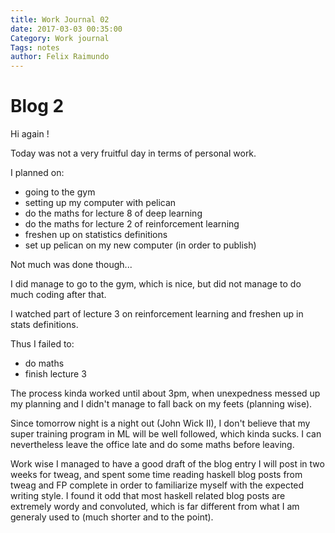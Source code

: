 ```yaml
---
title: Work Journal 02
date: 2017-03-03 00:35:00
Category: Work journal
Tags: notes
author: Felix Raimundo
---
```


# Blog 2

Hi again !

Today was not a very fruitful day in terms of personal work.

I planned on:

- going to the gym
- setting up my computer with pelican
- do the maths for lecture 8 of deep learning
- do the maths for lecture 2 of reinforcement learning
- freshen up on statistics definitions
- set up pelican on my new computer (in order to publish)

Not much was done though...

I did manage to go to the gym, which is nice, but did not manage to do
much coding after that.

I watched part of lecture 3 on reinforcement learning and freshen up in
stats definitions.

Thus I failed to:

- do maths
- finish lecture 3

The process kinda worked until about 3pm, when unexpedness messed up my
planning and I didn't manage to fall back on my feets (planning wise).

Since tomorrow night is a night out (John Wick II), I don't believe that my super
training program in ML will be well followed, which kinda sucks.
I can nevertheless leave the office late and do some maths before leaving.

Work wise I managed to have a good draft of the blog entry I will post in two
weeks for tweag, and spent some time reading haskell blog posts from tweag and
FP complete in order to familiarize myself with the expected writing style.
I found it odd that most haskell related blog posts are extremely wordy and
convoluted, which is far different from what I am generaly used to (much shorter
and to the point).
